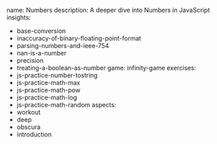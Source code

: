 name: Numbers
description: A deeper dive into Numbers in JavaScript
insights:
  - base-conversion
  - inaccuracy-of-binary-floating-point-format
  - parsing-numbers-and-ieee-754
  - nan-is-a-number
  - precision
  - treating-a-boolean-as-number
game: infinity-game
exercises:
  - js-practice-number-tostring
  - js-practice-math-max
  - js-practice-math-pow
  - js-practice-math-log
  - js-practice-math-random
aspects:
  - workout
  - deep
  - obscura
  - introduction
 
